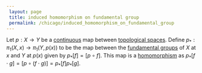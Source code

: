 ```yaml
---
 layout: page
 title: induced homomorphism on fundamental group
 permalink: /chicago/induced_homomorphism_on_fundamental_group
---
```

Let $p:X\to Y$ be a [continuous](https://mathgloss.github.io/MathGloss/chicago/continuous) map between [topological spaces](https://mathgloss.github.io/MathGloss/chicago/topological_space). Define $p_*:\pi_1(X,x) \to \pi_1(Y,p(x))$ to be the map between the [fundamental groups](https://mathgloss.github.io/MathGloss/chicago/fundamental_group) of $X$ at $x$ and $Y$ at $p(x)$ given by $p_*[f] = [p\circ f]$. This map is a [homomorphism](https://mathgloss.github.io/MathGloss/chicago/group_homomorphism) as $p_*[f\cdot g] = [p\circ (f\cdot g)] = p_*[f]p_*[g]$.